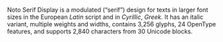 Noto Serif Display is a modulated (“serif”) design for texts in larger font sizes in the European _Latin_ script and in _Cyrillic_, _Greek_. It has an italic variant, multiple weights and widths, contains 3,256 glyphs, 24 OpenType features, and supports 2,840 characters from 30 Unicode blocks.